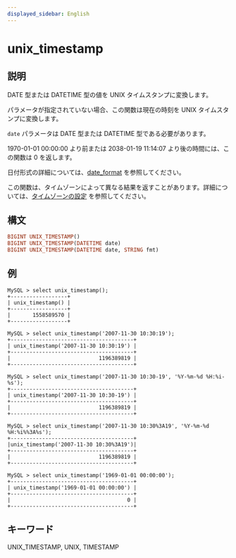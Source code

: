 ```yaml
---
displayed_sidebar: English
---
```


# unix_timestamp

## 説明

DATE 型または DATETIME 型の値を UNIX タイムスタンプに変換します。

パラメータが指定されていない場合、この関数は現在の時刻を UNIX タイムスタンプに変換します。

`date` パラメータは DATE 型または DATETIME 型である必要があります。

1970-01-01 00:00:00 より前または 2038-01-19 11:14:07 より後の時間には、この関数は 0 を返します。

日付形式の詳細については、[date_format](./date_format.md) を参照してください。

この関数は、タイムゾーンによって異なる結果を返すことがあります。詳細については、[タイムゾーンの設定](../../../administration/timezone.md) を参照してください。

## 構文

```Haskell
BIGINT UNIX_TIMESTAMP()
BIGINT UNIX_TIMESTAMP(DATETIME date)
BIGINT UNIX_TIMESTAMP(DATETIME date, STRING fmt)
```

## 例

```Plain Text
MySQL > select unix_timestamp();
+------------------+
| unix_timestamp() |
+------------------+
|       1558589570 |
+------------------+

MySQL > select unix_timestamp('2007-11-30 10:30:19');
+---------------------------------------+
| unix_timestamp('2007-11-30 10:30:19') |
+---------------------------------------+
|                            1196389819 |
+---------------------------------------+

MySQL > select unix_timestamp('2007-11-30 10:30-19', '%Y-%m-%d %H:%i-%s');
+---------------------------------------+
| unix_timestamp('2007-11-30 10:30-19') |
+---------------------------------------+
|                            1196389819 |
+---------------------------------------+

MySQL > select unix_timestamp('2007-11-30 10:30%3A19', '%Y-%m-%d %H:%i%%3A%s');
+---------------------------------------+
|unix_timestamp('2007-11-30 10:30%3A19')|
+---------------------------------------+
|                            1196389819 |
+---------------------------------------+

MySQL > select unix_timestamp('1969-01-01 00:00:00');
+---------------------------------------+
| unix_timestamp('1969-01-01 00:00:00') |
+---------------------------------------+
|                                     0 |
+---------------------------------------+
```

## キーワード

UNIX_TIMESTAMP, UNIX, TIMESTAMP
